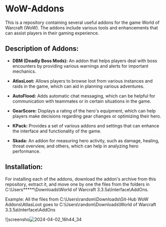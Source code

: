 # WoW-Addons

This is a repository containing several useful addons for the game World of Warcraft (WoW). The addons include various tools and enhancements that can assist players in their gaming experience.

## Description of Addons:

- **DBM (Deadly Boss Mods):** An addon that helps players deal with boss encounters by providing various warnings and alerts for important mechanics.
  
- **AtlasLoot:** Allows players to browse loot from various instances and raids in the game, which can aid in planning various adventures.
  
- **AutoFlood:** Adds automatic chat messaging, which can be helpful for communication with teammates or in certain situations in the game.
  
- **GearScore:** Displays a rating of the hero's equipment, which can help players make decisions regarding gear changes or optimizing their hero.
  
- **KPack:** Provides a set of various addons and settings that can enhance the interface and functionality of the game.
  
- **Skada:** An addon for measuring hero activity, such as damage, healing, threat overview, and others, which can help in analyzing hero performance.

## Installation:

For installing each of the addons, download the addon's archive from this repository, extract it, and move one by one the files from the folders in C:\Users\*****\Downloads\World of Warcraft 3.3.5a\Interface\AddOns.

Example: All the files from C:\Users\random\Downloads\Git-Hub WoW Addons\AtlasLoot goes to C:\Users\random\Downloads\World of Warcraft 3.3.5a\Interface\AddOns

![screensho![2024-04-02_16h44_34](https://github.com/Yani-Jivkov/WoW-Addons/assets/114335628/f7cb94ba-81b3-47b5-8e69-c3e4fb255393)

